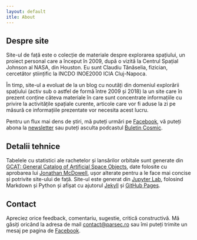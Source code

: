 ```yaml
---
layout: default
itle: About
---
```


## Despre site
Site-ul de față este o colecție de materiale despre explorarea spațiului, un proiect personal care a început în 2009, după o vizită la Centrul Spațial Johnson al NASA, din Houston. Eu sunt Claudiu Tănăselia, fizician, cercetător științific la INCDO INOE2000 ICIA Cluj-Napoca.

În timp, site-ul a evoluat de la un blog cu noutăți din domeniul explorării spațiului (activ sub o astfel de formă între 2009 și 2018) la un site care în prezent conține câteva materiale în care sunt concentrate informațiile cu privire la activitățile spațiale curente, articole care vor fi aduse la zi pe măsură ce informațiile prezentate vor necesita acest lucru.

Pentru un flux mai dens de știri, mă puteți urmări pe [Facebook](https://www.facebook.com/claudiu.tanaselia), vă puteți abona la [newsletter](https://buletin.parsec.ro/) sau puteți asculta podcastul [Buletin Cosmic](https://anchor.fm/buletin).

## Detalii tehnice
Tabelele cu statistici ale rachetelor și lansărilor orbitale sunt generate din [GCAT: General Catalog of Artificial Space Objects](https://planet4589.org/space/gcat/), date folosite cu aprobarea lui [Jonathan McDowell](https://planet4589.org), ușor alterate pentru a le face mai concise și potrivite site-ului de față. Site-ul este generat din [Jupyter Lab](https://jupyter.org), folosind Markdown și Python și afișat cu ajutorul [Jekyll](https://jekyllrb.com) și [GitHub Pages](https://pages.github.com).

## Contact
Apreciez orice feedback, comentariu, sugestie, critică constructivă. Mă găsiți oricând la adresa de mail contact@parsec.ro sau îmi puteți trimite un mesaj pe pagina de [Facebook](https://www.facebook.com/claudiu.tanaselia).